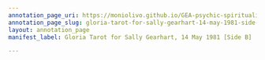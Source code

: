 ```yaml
---
annotation_page_uri: https://moniolivo.github.io/GEA-psychic-spirituality-recordings/annotations/gloria-tarot-for-sally-gearhart-14-may-1981-side-b--canvas-1-location.json
annotation_page_slug: gloria-tarot-for-sally-gearhart-14-may-1981-side-b--canvas-1-location
layout: annotation_page
manifest_label: Gloria Tarot for Sally Gearhart, 14 May 1981 [Side B]

---
```

